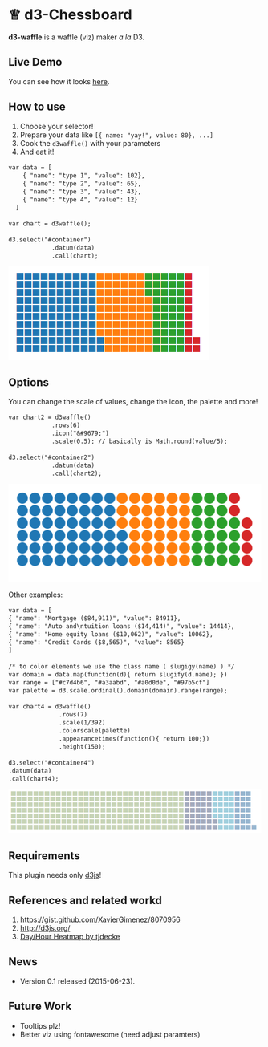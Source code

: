 # ♕ d3-Chessboard 

**d3-waffle**  is a waffle (viz) maker *a la* D3. 

## Live Demo

You can see how it looks [here](https://rawgit.com/jbkunst/d3-waffle/master/index.html).

## How to use

1. Choose your selector!
2. Prepare your data like `[{ name: "yay!", value: 80}, ...]`
2. Cook the `d3waffle()` with your parameters 
3. And eat it!

```
var data = [
    { "name": "type 1", "value": 102},
    { "name": "type 2", "value": 65},
    { "name": "type 3", "value": 43},
    { "name": "type 4", "value": 12}
  ]

var chart = d3waffle();

d3.select("#container")
			.datum(data)
			.call(chart);
```

![](images/screenshot_1.png)

## Options

You can change the scale of values, change the icon, the palette and more!
```
var chart2 = d3waffle()
			.rows(6)
            .icon("&#9679;")
            .scale(0.5); // basically is Math.round(value/5);

d3.select("#container2")
			.datum(data)
			.call(chart2);

```
![](images/screenshot_2.png)

Other examples:

```
var data = [
{ "name": "Mortgage ($84,911)", "value": 84911},
{ "name": "Auto and\ntuition loans ($14,414)", "value": 14414},
{ "name": "Home equity loans ($10,062)", "value": 10062},
{ "name": "Credit Cards ($8,565)", "value": 8565}
]

/* to color elements we use the class name ( slugigy(name) ) */
var domain = data.map(function(d){ return slugify(d.name); })
var range = ["#c7d4b6", "#a3aabd", "#a0d0de", "#97b5cf"]
var palette = d3.scale.ordinal().domain(domain).range(range);

var chart4 = d3waffle()
              .rows(7)
              .scale(1/392)
              .colorscale(palette)
              .appearancetimes(function(){ return 100;})
              .height(150);

d3.select("#container4")
.datum(data)
.call(chart4);
```
![](images/screenshot_3.png)

## Requirements

This plugin needs only [d3js](http://d3js.org/)!

## References and related workd

1. https://gist.github.com/XavierGimenez/8070956
3. http://d3js.org/
4. [Day/Hour Heatmap by tjdecke](http://bl.ocks.org/tjdecke/5558084)

## News
- Version 0.1 released (2015-06-23). 

## Future Work

- Tooltips plz!
- Better viz using fontawesome (need adjust paramters)